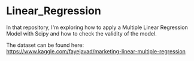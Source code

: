 # Linear_Regression

In that repository, I'm exploring how to apply a Multiple Linear Regression Model with Scipy and how to check the validity of the model.

The dataset can be found here: https://www.kaggle.com/fayejavad/marketing-linear-multiple-regression



